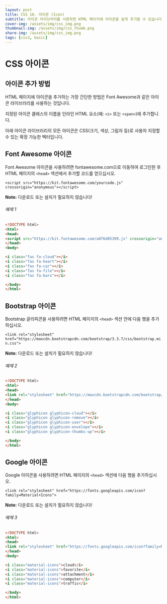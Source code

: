```yaml
---
layout: post
title: CSS 16. 아이콘 (Icon)
subtitle: 아이콘 라이브러리를 사용하면 HTML 페이지에 아이콘을 쉽게 추가할 수 있습니다.
cover-img: /assets/img/css_img.png
thumbnail-img: /assets/img/css_thumb.png
share-img: /assets/img/css_img.png
tags: [css3, basic]
---
```


# CSS 아이콘

## 아이콘 추가 방법

HTML 페이지에 아이콘을 추가하는 가장 간단한 방법은 Font Awesome과 같은 아이콘 라이브러리를 사용하는 것입니다.

지정된 아이콘 클래스의 이름을 인라인 HTML 요소(예: ```<i>``` 또는 ```<span>```)에 추가합니다.

아래 아이콘 라이브러리의 모든 아이콘은 CSS(크기, 색상, 그림자 등)로 사용자 지정할 수 있는 확장 가능한 벡터입니다.

## Font Awesome 아이콘

Font Awesome 아이콘을 사용하려면 fontawesome.com으로 이동하여 로그인한 후 HTML 페이지의 ```<head>``` 섹션에서 추가할 코드를 얻으십시오.

```<script src="https://kit.fontawesome.com/yourcode.js" crossorigin="anonymous"></script>```

**Note:** 다운로드 또는 설치가 필요하지 않습니다!

###### 예제 1

```html
<!DOCTYPE html>
<html>
<head>
<script src="https://kit.fontawesome.com/a076d05399.js" crossorigin="anonymous"></script>
</head>
<body>

<i class="fas fa-cloud"></i>
<i class="fas fa-heart"></i>
<i class="fas fa-car"></i>
<i class="fas fa-file"></i>
<i class="fas fa-bars"></i>

</body>
</html>
```

## Bootstrap 아이콘

Bootstrap 글리피콘을 사용하려면 HTML 페이지의 ```<head>``` 섹션 안에 다음 행을 추가하십시오.

```<link rel="stylesheet" href="https://maxcdn.bootstrapcdn.com/bootstrap/3.3.7/css/bootstrap.min.css">```

**Note:** 다운로드 또는 설치가 필요하지 않습니다!

###### 예제 2

```html
<!DOCTYPE html>
<html>
<head>
<link rel="stylesheet" href="https://maxcdn.bootstrapcdn.com/bootstrap/3.3.7/css/bootstrap.min.css">
</head>
<body>

<i class="glyphicon glyphicon-cloud"></i>
<i class="glyphicon glyphicon-remove"></i>
<i class="glyphicon glyphicon-user"></i>
<i class="glyphicon glyphicon-envelope"></i>
<i class="glyphicon glyphicon-thumbs-up"></i>

</body>
</html>
```

## Google 아이콘

Google 아이콘을 사용하려면 HTML 페이지의 ```<head>``` 섹션에 다음 행을 추가하십시오.

```<link rel="stylesheet" href="https://fonts.googleapis.com/icon?family=Material+Icons">```

**Note:** 다운로드 또는 설치가 필요하지 않습니다!

###### 예제 3

```html
<!DOCTYPE html>
<html>
<head>
<link rel="stylesheet" href="https://fonts.googleapis.com/icon?family=Material+Icons">
</head>
<body>

<i class="material-icons">cloud</i>
<i class="material-icons">favorite</i>
<i class="material-icons">attachment</i>
<i class="material-icons">computer</i>
<i class="material-icons">traffic</i>

</body>
</html>
```

